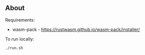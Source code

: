## About

Requirements:
 - wasm-pack - https://rustwasm.github.io/wasm-pack/installer/

To run locally:
```
./run.sh
```
